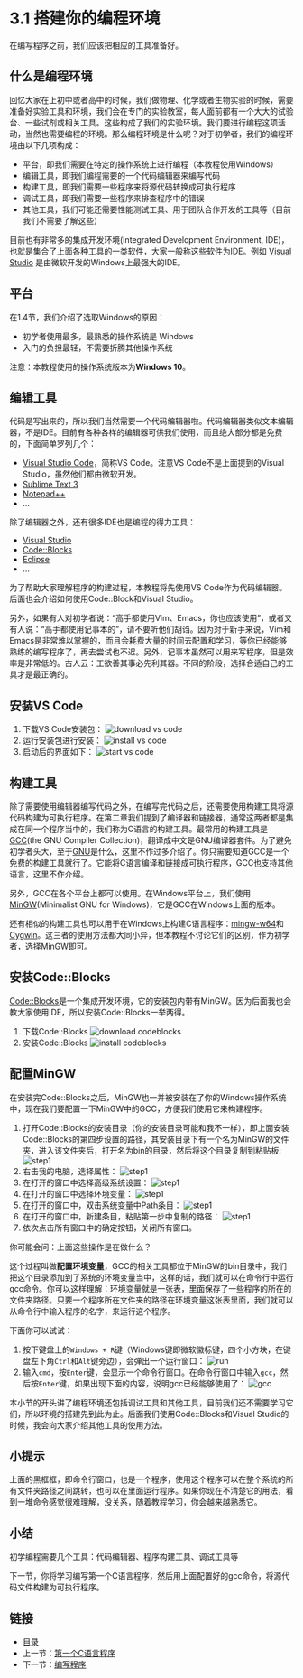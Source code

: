 # 3.1 搭建你的编程环境

在编写程序之前，我们应该把相应的工具准备好。

## 什么是编程环境

回忆大家在上初中或者高中的时候，我们做物理、化学或者生物实验的时候，需要准备好实验工具和环境，我们会在专门的实验教室，每人面前都有一个大大的试验台、一些试剂或相关工具。这些构成了我们的实验环境。我们要进行编程这项活动，当然也需要编程的环境。那么编程环境是什么呢？对于初学者，我们的编程环境由以下几项构成：

- 平台，即我们需要在特定的操作系统上进行编程（本教程使用Windows）
- 编辑工具，即我们编程需要的一个代码编辑器来编写代码
- 构建工具，即我们需要一些程序来将源代码转换成可执行程序
- 调试工具，即我们需要一些程序来排查程序中的错误
- 其他工具，我们可能还需要性能测试工具、用于团队合作开发的工具等（目前我们不需要了解这些）

目前也有非常多的集成开发环境(Integrated Development Environment, IDE)，也就是集合了上面各种工具的一类软件，大家一般称这些软件为IDE。例如 [Visual Studio](https://visualstudio.microsoft.com) 是由微软开发的Windows上最强大的IDE。

## 平台

在1.4节，我们介绍了选取Windows的原因：

- 初学者使用最多，最熟悉的操作系统是 Windows
- 入门的负担最轻，不需要折腾其他操作系统

注意：本教程使用的操作系统版本为**Windows 10**。

## 编辑工具

代码是写出来的，所以我们当然需要一个代码编辑器啦。代码编辑器类似文本编辑器，不是IDE。目前有各种各样的编辑器可供我们使用，而且绝大部分都是免费的，下面简单罗列几个：

- [Visual Studio Code](https://code.visualstudio.com/)，简称VS Code。注意VS Code不是上面提到的Visual Studio，虽然他们都由微软开发。
- [Sublime Text 3](http://www.sublimetext.com/)
- [Notepad++](https://notepad-plus-plus.org/)
- ...

除了编辑器之外，还有很多IDE也是编程的得力工具：

- [Visual Studio](https://visualstudio.microsoft.com)
- [Code::Blocks](http://www.codeblocks.org/)
- [Eclipse](https://www.eclipse.org/downloads/)
- ...

为了帮助大家理解程序的构建过程，本教程将先使用VS Code作为代码编辑器。后面也会介绍如何使用Code::Block和Visual Studio。

另外，如果有人对初学者说：“高手都使用Vim、Emacs，你也应该使用”，或者又有人说：“高手都使用记事本的”，请不要听他们胡诌。因为对于新手来说，Vim和Emacs是非常难以掌握的，而且会耗费大量的时间去配置和学习，等你已经能够熟练的编写程序了，再去尝试也不迟。另外，记事本虽然可以用来写程序，但是效率是非常低的。古人云：工欲善其事必先利其器。不同的阶段，选择合适自己的工具才是最正确的。

## 安装VS Code

1. 下载VS Code安装包：
![download vs code](./images/03.1.download-vscode.png)
2. 运行安装包进行安装：
![install vs code](./images/03.1.install-vscode.png)
3. 启动后的界面如下：
![start vs code](./images/03.1.start-vscode.png)

## 构建工具

除了需要使用编辑器编写代码之外，在编写完代码之后，还需要使用构建工具将源代码构建为可执行程序。在第二章我们提到了编译器和链接器，通常这两者都是集成在同一个程序当中的，我们称为C语言的构建工具。最常用的构建工具是[GCC](https://gcc.gnu.org/)(the GNU Compiler Collection)，翻译成中文是GNU编译器套件。为了避免初学者头大，至于[GNU](https://baike.baidu.com/item/gnu/671972?fr=aladdin)是什么，这里不作过多介绍了。你只需要知道GCC是一个免费的构建工具就行了。它能将C语言编译和链接成可执行程序，GCC也支持其他语言，这里不作介绍。

另外，GCC在各个平台上都可以使用。在Windows平台上，我们使用[MinGW](http://www.mingw.org/)(Minimalist GNU for Windows)，它是GCC在Windows上面的版本。

还有相似的构建工具也可以用于在Windows上构建C语言程序：[mingw-w64](http://mingw-w64.org/doku.php)和[Cygwin](https://sourceware.org/cygwin/)。这三者的使用方法都大同小异，但本教程不讨论它们的区别，作为初学者，选择MinGW即可。

## 安装Code::Blocks

[Code::Blocks](http://www.codeblocks.org/)是一个集成开发环境，它的安装包内带有MinGW。因为后面我也会教大家使用IDE，所以安装Code::Blocks一举两得。

1. 下载Code::Blocks
![download codeblocks](./images/03.1.download-codeblocks.png)
2. 安装Code::Blocks
![install codeblocks](./images/03.1.install-codeblocks.png)

## 配置MinGW

在安装完Code::Blocks之后，MinGW也一并被安装在了你的Windows操作系统中，现在我们要配置一下MinGW中的GCC，方便我们使用它来构建程序。

1. 打开Code::Blocks的安装目录（你的安装目录可能和我不一样），即上面安装Code::Blocks的第四步设置的路径，其安装目录下有一个名为MinGW的文件夹，进入该文件夹后，打开名为bin的目录，然后将这个目录复制到粘贴板:
![step1](./images/03.1.path-to-mingw.png)
2. 右击我的电脑，选择属性：
![step1](./images/03.1.computer-property.png)
3. 在打开的窗口中选择高级系统设置：
![step1](./images/03.1.advanced-sys-settings.png)
4. 在打开的窗口中选择环境变量：
![step1](./images/03.1.env-vars.png)
5. 在打开的窗口中，双击系统变量中Path条目：
![step1](./images/03.1.env-path.png)
6. 在打开的窗口中，新建条目，粘贴第一步中复制的路径：
![step1](./images/03.1.env-paste.png)
7. 依次点击所有窗口中的确定按钮，关闭所有窗口。

你可能会问：上面这些操作是在做什么？

这个过程叫做**配置环境变量**，GCC的相关工具都位于MinGW的bin目录中，我们把这个目录添加到了系统的环境变量当中，这样的话，我们就可以在命令行中运行gcc命令。你可以这样理解：环境变量就是一张表，里面保存了一些程序的所在的文件夹路径。只要一个程序所在文件夹的路径在环境变量这张表里面，我们就可以从命令行中输入程序的名字，来运行这个程序。

下面你可以试试：

1. 按下键盘上的`Windows + R`键（Windows键即微软徽标键，四个小方块，在键盘左下角`Ctrl`和`Alt`键旁边），会弹出一个运行窗口：
![run](./images/03.1.run.png)
2. 输入`cmd`，按`Enter`键，会显示一个命令行窗口。在命令行窗口中输入`gcc`，然后按`Enter`键，如果出现下面的内容，说明gcc已经能够使用了：
![gcc](./images/03.1.cmd-gcc.png)

本小节的开头讲了编程环境还包括调试工具和其他工具，目前我们还不需要学习它们，所以环境的搭建先到此为止。后面我们使用Code::Blocks和Visual Studio的时候，我会向大家介绍其他工具的使用方法。

## 小提示

上面的黑框框，即命令行窗口，也是一个程序，使用这个程序可以在整个系统的所有文件夹路径之间跳转，也可以在里面运行程序。如果你现在不清楚它的用法，看到一堆命令感觉很难理解，没关系，随着教程学习，你会越来越熟悉它。

## 小结

初学编程需要几个工具：代码编辑器、程序构建工具、调试工具等

下一节，你将学习编写第一个C语言程序，然后用上面配置好的gcc命令，将源代码文件构建为可执行程序。

## 链接

- [目录](./preface.md)
- 上一节：[第一个C语言程序](./03.0.md)
- 下一节：[编写程序](./03.2.md)